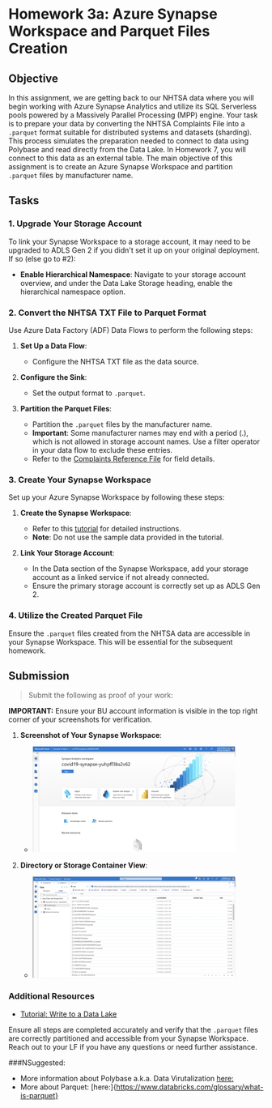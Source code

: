 # Homework 3a: Azure Synapse Workspace and Parquet Files Creation

## Objective

In this assignment, we are getting back to our NHTSA data where you will begin working with Azure Synapse Analytics and utilize its SQL Serverless pools powered by a Massively Parallel Processing (MPP) engine. Your task is to prepare your data by converting the NHTSA Complaints File into a `.parquet` format suitable for distributed systems and datasets (sharding). This process simulates the preparation needed to connect to data using Polybase and read directly from the Data Lake. In Homework 7, you will connect to this data as an external table. The main objective of this assignment is to create an Azure Synapse Workspace and partition `.parquet` files by manufacturer name.

## Tasks

### 1. Upgrade Your Storage Account

To link your Synapse Workspace to a storage account, it may need to be upgraded to ADLS Gen 2 if you didn't set it up on your original deployment. If so (else go to #2):
- **Enable Hierarchical Namespace**: Navigate to your storage account overview, and under the Data Lake Storage heading, enable the hierarchical namespace option.

### 2. Convert the NHTSA TXT File to Parquet Format

Use Azure Data Factory (ADF) Data Flows to perform the following steps:

1. **Set Up a Data Flow**:
   - Configure the NHTSA TXT file as the data source.

2. **Configure the Sink**:
   - Set the output format to `.parquet`.

3. **Partition the Parquet Files**:
   - Partition the `.parquet` files by the manufacturer name.
   - **Important**: Some manufacturer names may end with a period (.), which is not allowed in storage account names. Use a filter operator in your data flow to exclude these entries.
   - Refer to the [Complaints Reference File](https://static.nhtsa.gov/odi/ffdd/cmpl/Import_Instructions_Excel_All.pdf) for field details.

### 3. Create Your Synapse Workspace

Set up your Azure Synapse Workspace by following these steps:

1. **Create the Synapse Workspace**:
   - Refer to this [tutorial](https://learn.microsoft.com/en-us/azure/synapse-analytics/get-started-create-workspace) for detailed instructions.
   - **Note**: Do not use the sample data provided in the tutorial.

2. **Link Your Storage Account**:
   - In the Data section of the Synapse Workspace, add your storage account as a linked service if not already connected.
   - Ensure the primary storage account is correctly set up as ADLS Gen 2.

### 4. Utilize the Created Parquet File

Ensure the `.parquet` files created from the NHTSA data are accessible in your Synapse Workspace. This will be essential for the subsequent homework.

## Submission

> Submit the following as proof of your work:

**IMPORTANT:** Ensure your BU account information is visible in the top right corner of your screenshots for verification.

1. **Screenshot of Your Synapse Workspace**:
   - <img src="../../images/hw3a/hw6-synapse.png" alt="Screenshot" width="400">

2. **Directory or Storage Container View**:
   - <img src="../../images/hw3a/hw6-data.png" alt="Screenshot" width="400">


### Additional Resources
- [Tutorial: Write to a Data Lake](https://learn.microsoft.com/en-us/azure/data-factory/tutorial-data-flow-write-to-lake)

Ensure all steps are completed accurately and verify that the `.parquet` files are correctly partitioned and accessible from your Synapse Workspace. Reach out to your LF if you have any questions or need further assistance.

###NSuggested: 
- More information about Polybase a.k.a. Data Virutalization [here:](https://learn.microsoft.com/en-us/sql/relational-databases/polybase/polybase-guide?view=sql-server-ver16)
- More about Parquet: [here:]{https://www.databricks.com/glossary/what-is-parquet}
